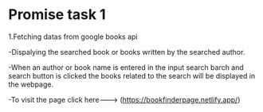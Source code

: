 # Promise task 1
1.Fetching datas from google books api 

  -Dispalying the searched book or books written by the searched author. 
  
  -When an author or book name is entered in the input search barch and search button is clicked the books related to the search will be displayed in the webpage.
  
  -To visit the page click here---> (https://bookfinderpage.netlify.app/)
  

